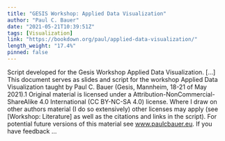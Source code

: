 ```yaml
---
title: "GESIS Workshop: Applied Data Visualization"
author: "Paul C. Bauer"
date: "2021-05-21T10:39:51Z"
tags: [Visualization]
link: "https://bookdown.org/paul/applied-data-visualization/"
length_weight: "17.4%"
pinned: false
---
```


Script developed for the Gesis Workshop Applied Data Visualization. [...] This document serves as slides and script for the workshop Applied Data Visualization taught by Paul C. Bauer (Gesis, Mannheim, 18-21 of May 2021).1 Original material is licensed under a Attribution-NonCommercial-ShareAlike 4.0 International (CC BY-NC-SA 4.0) license. Where I draw on other authors material (I do so extensively) other licenses may apply (see [Workshop: Literature] as well as the citations and links in the script). For potential future versions of this material see www.paulcbauer.eu. If you have feedback ...
